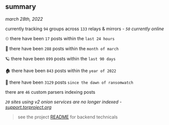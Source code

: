 
## summary
_march 28th, 2022_

currently tracking `94` groups across `133` relays & mirrors - _`50` currently online_

⏲ there have been `17` posts within the `last 24 hours`

🦈 there have been `288` posts within the `month of march`

🪐 there have been `899` posts within the `last 90 days`

🏚 there have been `843` posts within the `year of 2022`

🦕 there have been `3129` posts `since the dawn of ransomwatch`

there are `46` custom parsers indexing posts

_`20` sites using v2 onion services are no longer indexed - [support.torproject.org](https://support.torproject.org/onionservices/v2-deprecation/)_

> see the project [README](https://github.com/thetanz/ransomwatch#ransomwatch--) for backend technicals

